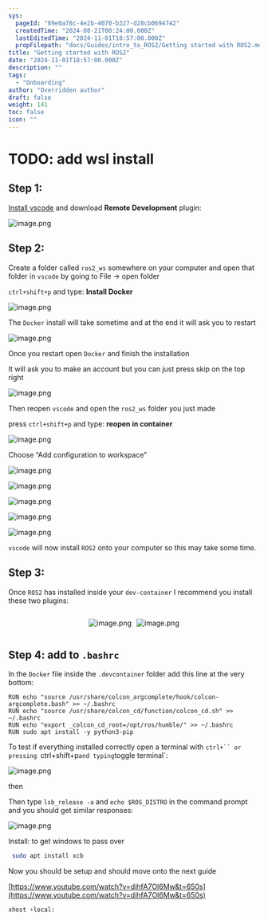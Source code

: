 ```yaml
---
sys:
  pageId: "89e0a78c-4e2b-4070-b327-d28cb0694742"
  createdTime: "2024-08-21T00:24:00.000Z"
  lastEditedTime: "2024-11-01T18:57:00.000Z"
  propFilepath: "docs/Guides/intro_to_ROS2/Getting started with ROS2.md"
title: "Getting started with ROS2"
date: "2024-11-01T18:57:00.000Z"
description: ""
tags:
  - "Onboarding"
author: "Overridden author"
draft: false
weight: 141
toc: false
icon: ""
---
```


# TODO: add wsl install

## Step 1:

[Install vscode](https://code.visualstudio.com/download) and download **Remote Development** plugin:

![image.png](https://prod-files-secure.s3.us-west-2.amazonaws.com/d518164a-d88e-44d1-a4ee-3adb3bd8bce0/efb52993-1881-4a40-b95e-6f020334f022/image.png?X-Amz-Algorithm=AWS4-HMAC-SHA256&X-Amz-Content-Sha256=UNSIGNED-PAYLOAD&X-Amz-Credential=ASIAZI2LB466RYE4JWVH%2F20250411%2Fus-west-2%2Fs3%2Faws4_request&X-Amz-Date=20250411T210740Z&X-Amz-Expires=3600&X-Amz-Security-Token=IQoJb3JpZ2luX2VjEEwaCXVzLXdlc3QtMiJHMEUCIA1hLBYnO2pK1uWbTxHpv4rKDRH6%2FlaBauSTrZYBOev%2FAiEAu7ZmtUVNIsAfgDquudENni2Ktixr%2BwUyg70ysFDjgWcqiAQIxf%2F%2F%2F%2F%2F%2F%2F%2F%2F%2FARAAGgw2Mzc0MjMxODM4MDUiDJUr8G7xd2G4PKJGJCrcA%2FokU9Hx18jjYwpSSjNdDuXOSYecvBnslDqoeQnGZGz5%2BX2iQ6vhTskGsdcn33QJQy%2FKVH1A1pUZxUWoXnbpQdnZSft0JibIGZvlHiCejTgyCT4sparWlCXRQKFfEa87c2MX5oAM%2BA8fnO2Bu4hMLGxrwDm%2Fae0tx1IOxDxyXkVXPaVd4jAETrkX9DzXnjZjujqwoINd9Sk2KQ9luj%2F3X%2FirZEPQFAiSGsK0NxkoNKJfuligae2ZDKyItMqzQn9GJkV6y3Mcz7YFzSaTF19Mkan97vkBL7fm6J%2F0o3O2fl931vuCMDvjnuSC%2FIy85gd%2FiPdFG4lNNLfQOXAqDxvS8qTbSTp73v4sPP%2Ba7GOrTrbJRGMgrFX2In7ePYipeYY4XLxJXhtuIXLbOEaK%2Fpz0RD5Z6JQnAFOV1LRMInfc1x76tFfFttf6KHE69FHet%2FM8xX8%2BqHn9CZiP6Mni5Jr24y3vG9MPw2WypSopNymncCTsdv3B2IqUxbkZO5bX5ecCtO2yG5sUc6cBf0ckxtZE4flP5exBx6FFDmjd9HbOZ%2FjgvJb6xW%2FiNd0wQNgOCAUX3fY9HgU2emIY95VwCeBx9gr19H25ZRnZ1j0bd1ruxKjX6txUqCz9yQuj9FHLMO%2Fw5b8GOqUBGKpcEbzsXGxQXi1nZ9%2FdtZwD4k8vLESD%2Ft7bl845iThk7fjTq1B9gmOOZfXaHgDtrwd8v%2BtOaf4RjJqUJJ%2F0U2rPDyeWqfrfofzUmiEKCgH9kr4yOUnt4lNpRgNLmZtwKGZqDULUGQrsWyw7JVxOlDLJJ%2BwXehFd1WPV5xylxMrVtu2s%2BMH5vhUDCS9YUDvsiHi3UwbmTHJUajNrqRV%2FnEi7MuLG&X-Amz-Signature=2919c88d077e4bd1c02281160758745e718b6903757fc30e3d8c73581e4f87d2&X-Amz-SignedHeaders=host&x-id=GetObject)

## Step 2:

Create a folder called `ros2_ws` somewhere on your computer and open that folder in `vscode` by going to File → open folder 

`ctrl+shift+p` and type: **Install Docker**

![image.png](https://prod-files-secure.s3.us-west-2.amazonaws.com/d518164a-d88e-44d1-a4ee-3adb3bd8bce0/2269dc0e-1cd5-47ff-bceb-c04ad9b2eab0/image.png?X-Amz-Algorithm=AWS4-HMAC-SHA256&X-Amz-Content-Sha256=UNSIGNED-PAYLOAD&X-Amz-Credential=ASIAZI2LB466RYE4JWVH%2F20250411%2Fus-west-2%2Fs3%2Faws4_request&X-Amz-Date=20250411T210740Z&X-Amz-Expires=3600&X-Amz-Security-Token=IQoJb3JpZ2luX2VjEEwaCXVzLXdlc3QtMiJHMEUCIA1hLBYnO2pK1uWbTxHpv4rKDRH6%2FlaBauSTrZYBOev%2FAiEAu7ZmtUVNIsAfgDquudENni2Ktixr%2BwUyg70ysFDjgWcqiAQIxf%2F%2F%2F%2F%2F%2F%2F%2F%2F%2FARAAGgw2Mzc0MjMxODM4MDUiDJUr8G7xd2G4PKJGJCrcA%2FokU9Hx18jjYwpSSjNdDuXOSYecvBnslDqoeQnGZGz5%2BX2iQ6vhTskGsdcn33QJQy%2FKVH1A1pUZxUWoXnbpQdnZSft0JibIGZvlHiCejTgyCT4sparWlCXRQKFfEa87c2MX5oAM%2BA8fnO2Bu4hMLGxrwDm%2Fae0tx1IOxDxyXkVXPaVd4jAETrkX9DzXnjZjujqwoINd9Sk2KQ9luj%2F3X%2FirZEPQFAiSGsK0NxkoNKJfuligae2ZDKyItMqzQn9GJkV6y3Mcz7YFzSaTF19Mkan97vkBL7fm6J%2F0o3O2fl931vuCMDvjnuSC%2FIy85gd%2FiPdFG4lNNLfQOXAqDxvS8qTbSTp73v4sPP%2Ba7GOrTrbJRGMgrFX2In7ePYipeYY4XLxJXhtuIXLbOEaK%2Fpz0RD5Z6JQnAFOV1LRMInfc1x76tFfFttf6KHE69FHet%2FM8xX8%2BqHn9CZiP6Mni5Jr24y3vG9MPw2WypSopNymncCTsdv3B2IqUxbkZO5bX5ecCtO2yG5sUc6cBf0ckxtZE4flP5exBx6FFDmjd9HbOZ%2FjgvJb6xW%2FiNd0wQNgOCAUX3fY9HgU2emIY95VwCeBx9gr19H25ZRnZ1j0bd1ruxKjX6txUqCz9yQuj9FHLMO%2Fw5b8GOqUBGKpcEbzsXGxQXi1nZ9%2FdtZwD4k8vLESD%2Ft7bl845iThk7fjTq1B9gmOOZfXaHgDtrwd8v%2BtOaf4RjJqUJJ%2F0U2rPDyeWqfrfofzUmiEKCgH9kr4yOUnt4lNpRgNLmZtwKGZqDULUGQrsWyw7JVxOlDLJJ%2BwXehFd1WPV5xylxMrVtu2s%2BMH5vhUDCS9YUDvsiHi3UwbmTHJUajNrqRV%2FnEi7MuLG&X-Amz-Signature=d514bb6cd94ae4a758a33d87d226b93d60e858cfc9b436a12937327343a9a6d5&X-Amz-SignedHeaders=host&x-id=GetObject)

The `Docker` install will take sometime and at the end it will ask you to restart

![image.png](https://prod-files-secure.s3.us-west-2.amazonaws.com/d518164a-d88e-44d1-a4ee-3adb3bd8bce0/ed233f78-be33-4b1f-b89c-9c346c0e961e/image.png?X-Amz-Algorithm=AWS4-HMAC-SHA256&X-Amz-Content-Sha256=UNSIGNED-PAYLOAD&X-Amz-Credential=ASIAZI2LB466RYE4JWVH%2F20250411%2Fus-west-2%2Fs3%2Faws4_request&X-Amz-Date=20250411T210740Z&X-Amz-Expires=3600&X-Amz-Security-Token=IQoJb3JpZ2luX2VjEEwaCXVzLXdlc3QtMiJHMEUCIA1hLBYnO2pK1uWbTxHpv4rKDRH6%2FlaBauSTrZYBOev%2FAiEAu7ZmtUVNIsAfgDquudENni2Ktixr%2BwUyg70ysFDjgWcqiAQIxf%2F%2F%2F%2F%2F%2F%2F%2F%2F%2FARAAGgw2Mzc0MjMxODM4MDUiDJUr8G7xd2G4PKJGJCrcA%2FokU9Hx18jjYwpSSjNdDuXOSYecvBnslDqoeQnGZGz5%2BX2iQ6vhTskGsdcn33QJQy%2FKVH1A1pUZxUWoXnbpQdnZSft0JibIGZvlHiCejTgyCT4sparWlCXRQKFfEa87c2MX5oAM%2BA8fnO2Bu4hMLGxrwDm%2Fae0tx1IOxDxyXkVXPaVd4jAETrkX9DzXnjZjujqwoINd9Sk2KQ9luj%2F3X%2FirZEPQFAiSGsK0NxkoNKJfuligae2ZDKyItMqzQn9GJkV6y3Mcz7YFzSaTF19Mkan97vkBL7fm6J%2F0o3O2fl931vuCMDvjnuSC%2FIy85gd%2FiPdFG4lNNLfQOXAqDxvS8qTbSTp73v4sPP%2Ba7GOrTrbJRGMgrFX2In7ePYipeYY4XLxJXhtuIXLbOEaK%2Fpz0RD5Z6JQnAFOV1LRMInfc1x76tFfFttf6KHE69FHet%2FM8xX8%2BqHn9CZiP6Mni5Jr24y3vG9MPw2WypSopNymncCTsdv3B2IqUxbkZO5bX5ecCtO2yG5sUc6cBf0ckxtZE4flP5exBx6FFDmjd9HbOZ%2FjgvJb6xW%2FiNd0wQNgOCAUX3fY9HgU2emIY95VwCeBx9gr19H25ZRnZ1j0bd1ruxKjX6txUqCz9yQuj9FHLMO%2Fw5b8GOqUBGKpcEbzsXGxQXi1nZ9%2FdtZwD4k8vLESD%2Ft7bl845iThk7fjTq1B9gmOOZfXaHgDtrwd8v%2BtOaf4RjJqUJJ%2F0U2rPDyeWqfrfofzUmiEKCgH9kr4yOUnt4lNpRgNLmZtwKGZqDULUGQrsWyw7JVxOlDLJJ%2BwXehFd1WPV5xylxMrVtu2s%2BMH5vhUDCS9YUDvsiHi3UwbmTHJUajNrqRV%2FnEi7MuLG&X-Amz-Signature=125a574f19eb38dcf32e8a6bff4d102457789f218a32b54fe2b4e610527b617f&X-Amz-SignedHeaders=host&x-id=GetObject)

Once you restart open `Docker` and finish the installation

It will ask you to make an account but you can just press skip on the top right

![image.png](https://prod-files-secure.s3.us-west-2.amazonaws.com/d518164a-d88e-44d1-a4ee-3adb3bd8bce0/21010ad9-1659-4fd9-9f59-9932a09b2a3d/image.png?X-Amz-Algorithm=AWS4-HMAC-SHA256&X-Amz-Content-Sha256=UNSIGNED-PAYLOAD&X-Amz-Credential=ASIAZI2LB466RYE4JWVH%2F20250411%2Fus-west-2%2Fs3%2Faws4_request&X-Amz-Date=20250411T210740Z&X-Amz-Expires=3600&X-Amz-Security-Token=IQoJb3JpZ2luX2VjEEwaCXVzLXdlc3QtMiJHMEUCIA1hLBYnO2pK1uWbTxHpv4rKDRH6%2FlaBauSTrZYBOev%2FAiEAu7ZmtUVNIsAfgDquudENni2Ktixr%2BwUyg70ysFDjgWcqiAQIxf%2F%2F%2F%2F%2F%2F%2F%2F%2F%2FARAAGgw2Mzc0MjMxODM4MDUiDJUr8G7xd2G4PKJGJCrcA%2FokU9Hx18jjYwpSSjNdDuXOSYecvBnslDqoeQnGZGz5%2BX2iQ6vhTskGsdcn33QJQy%2FKVH1A1pUZxUWoXnbpQdnZSft0JibIGZvlHiCejTgyCT4sparWlCXRQKFfEa87c2MX5oAM%2BA8fnO2Bu4hMLGxrwDm%2Fae0tx1IOxDxyXkVXPaVd4jAETrkX9DzXnjZjujqwoINd9Sk2KQ9luj%2F3X%2FirZEPQFAiSGsK0NxkoNKJfuligae2ZDKyItMqzQn9GJkV6y3Mcz7YFzSaTF19Mkan97vkBL7fm6J%2F0o3O2fl931vuCMDvjnuSC%2FIy85gd%2FiPdFG4lNNLfQOXAqDxvS8qTbSTp73v4sPP%2Ba7GOrTrbJRGMgrFX2In7ePYipeYY4XLxJXhtuIXLbOEaK%2Fpz0RD5Z6JQnAFOV1LRMInfc1x76tFfFttf6KHE69FHet%2FM8xX8%2BqHn9CZiP6Mni5Jr24y3vG9MPw2WypSopNymncCTsdv3B2IqUxbkZO5bX5ecCtO2yG5sUc6cBf0ckxtZE4flP5exBx6FFDmjd9HbOZ%2FjgvJb6xW%2FiNd0wQNgOCAUX3fY9HgU2emIY95VwCeBx9gr19H25ZRnZ1j0bd1ruxKjX6txUqCz9yQuj9FHLMO%2Fw5b8GOqUBGKpcEbzsXGxQXi1nZ9%2FdtZwD4k8vLESD%2Ft7bl845iThk7fjTq1B9gmOOZfXaHgDtrwd8v%2BtOaf4RjJqUJJ%2F0U2rPDyeWqfrfofzUmiEKCgH9kr4yOUnt4lNpRgNLmZtwKGZqDULUGQrsWyw7JVxOlDLJJ%2BwXehFd1WPV5xylxMrVtu2s%2BMH5vhUDCS9YUDvsiHi3UwbmTHJUajNrqRV%2FnEi7MuLG&X-Amz-Signature=1f8caea4890077a219597a6cbbf3de2e42d87009e5b658ba8018fa803aed9d7b&X-Amz-SignedHeaders=host&x-id=GetObject)

Then reopen `vscode` and open the `ros2_ws` folder you just made

press `ctrl+shift+p` and type: **reopen in container**

![image.png](https://prod-files-secure.s3.us-west-2.amazonaws.com/d518164a-d88e-44d1-a4ee-3adb3bd8bce0/4e93b8c2-41ad-488c-8095-c74205196118/image.png?X-Amz-Algorithm=AWS4-HMAC-SHA256&X-Amz-Content-Sha256=UNSIGNED-PAYLOAD&X-Amz-Credential=ASIAZI2LB466RYE4JWVH%2F20250411%2Fus-west-2%2Fs3%2Faws4_request&X-Amz-Date=20250411T210740Z&X-Amz-Expires=3600&X-Amz-Security-Token=IQoJb3JpZ2luX2VjEEwaCXVzLXdlc3QtMiJHMEUCIA1hLBYnO2pK1uWbTxHpv4rKDRH6%2FlaBauSTrZYBOev%2FAiEAu7ZmtUVNIsAfgDquudENni2Ktixr%2BwUyg70ysFDjgWcqiAQIxf%2F%2F%2F%2F%2F%2F%2F%2F%2F%2FARAAGgw2Mzc0MjMxODM4MDUiDJUr8G7xd2G4PKJGJCrcA%2FokU9Hx18jjYwpSSjNdDuXOSYecvBnslDqoeQnGZGz5%2BX2iQ6vhTskGsdcn33QJQy%2FKVH1A1pUZxUWoXnbpQdnZSft0JibIGZvlHiCejTgyCT4sparWlCXRQKFfEa87c2MX5oAM%2BA8fnO2Bu4hMLGxrwDm%2Fae0tx1IOxDxyXkVXPaVd4jAETrkX9DzXnjZjujqwoINd9Sk2KQ9luj%2F3X%2FirZEPQFAiSGsK0NxkoNKJfuligae2ZDKyItMqzQn9GJkV6y3Mcz7YFzSaTF19Mkan97vkBL7fm6J%2F0o3O2fl931vuCMDvjnuSC%2FIy85gd%2FiPdFG4lNNLfQOXAqDxvS8qTbSTp73v4sPP%2Ba7GOrTrbJRGMgrFX2In7ePYipeYY4XLxJXhtuIXLbOEaK%2Fpz0RD5Z6JQnAFOV1LRMInfc1x76tFfFttf6KHE69FHet%2FM8xX8%2BqHn9CZiP6Mni5Jr24y3vG9MPw2WypSopNymncCTsdv3B2IqUxbkZO5bX5ecCtO2yG5sUc6cBf0ckxtZE4flP5exBx6FFDmjd9HbOZ%2FjgvJb6xW%2FiNd0wQNgOCAUX3fY9HgU2emIY95VwCeBx9gr19H25ZRnZ1j0bd1ruxKjX6txUqCz9yQuj9FHLMO%2Fw5b8GOqUBGKpcEbzsXGxQXi1nZ9%2FdtZwD4k8vLESD%2Ft7bl845iThk7fjTq1B9gmOOZfXaHgDtrwd8v%2BtOaf4RjJqUJJ%2F0U2rPDyeWqfrfofzUmiEKCgH9kr4yOUnt4lNpRgNLmZtwKGZqDULUGQrsWyw7JVxOlDLJJ%2BwXehFd1WPV5xylxMrVtu2s%2BMH5vhUDCS9YUDvsiHi3UwbmTHJUajNrqRV%2FnEi7MuLG&X-Amz-Signature=f3fc4bf017f06de4df6933fc901c295f1d0af8e5f452fd2ba6c796f385cc843b&X-Amz-SignedHeaders=host&x-id=GetObject)

Choose “Add configuration to workspace”

![image.png](https://prod-files-secure.s3.us-west-2.amazonaws.com/d518164a-d88e-44d1-a4ee-3adb3bd8bce0/9560b282-5060-4989-ba37-97e7b2c22476/image.png?X-Amz-Algorithm=AWS4-HMAC-SHA256&X-Amz-Content-Sha256=UNSIGNED-PAYLOAD&X-Amz-Credential=ASIAZI2LB466RYE4JWVH%2F20250411%2Fus-west-2%2Fs3%2Faws4_request&X-Amz-Date=20250411T210740Z&X-Amz-Expires=3600&X-Amz-Security-Token=IQoJb3JpZ2luX2VjEEwaCXVzLXdlc3QtMiJHMEUCIA1hLBYnO2pK1uWbTxHpv4rKDRH6%2FlaBauSTrZYBOev%2FAiEAu7ZmtUVNIsAfgDquudENni2Ktixr%2BwUyg70ysFDjgWcqiAQIxf%2F%2F%2F%2F%2F%2F%2F%2F%2F%2FARAAGgw2Mzc0MjMxODM4MDUiDJUr8G7xd2G4PKJGJCrcA%2FokU9Hx18jjYwpSSjNdDuXOSYecvBnslDqoeQnGZGz5%2BX2iQ6vhTskGsdcn33QJQy%2FKVH1A1pUZxUWoXnbpQdnZSft0JibIGZvlHiCejTgyCT4sparWlCXRQKFfEa87c2MX5oAM%2BA8fnO2Bu4hMLGxrwDm%2Fae0tx1IOxDxyXkVXPaVd4jAETrkX9DzXnjZjujqwoINd9Sk2KQ9luj%2F3X%2FirZEPQFAiSGsK0NxkoNKJfuligae2ZDKyItMqzQn9GJkV6y3Mcz7YFzSaTF19Mkan97vkBL7fm6J%2F0o3O2fl931vuCMDvjnuSC%2FIy85gd%2FiPdFG4lNNLfQOXAqDxvS8qTbSTp73v4sPP%2Ba7GOrTrbJRGMgrFX2In7ePYipeYY4XLxJXhtuIXLbOEaK%2Fpz0RD5Z6JQnAFOV1LRMInfc1x76tFfFttf6KHE69FHet%2FM8xX8%2BqHn9CZiP6Mni5Jr24y3vG9MPw2WypSopNymncCTsdv3B2IqUxbkZO5bX5ecCtO2yG5sUc6cBf0ckxtZE4flP5exBx6FFDmjd9HbOZ%2FjgvJb6xW%2FiNd0wQNgOCAUX3fY9HgU2emIY95VwCeBx9gr19H25ZRnZ1j0bd1ruxKjX6txUqCz9yQuj9FHLMO%2Fw5b8GOqUBGKpcEbzsXGxQXi1nZ9%2FdtZwD4k8vLESD%2Ft7bl845iThk7fjTq1B9gmOOZfXaHgDtrwd8v%2BtOaf4RjJqUJJ%2F0U2rPDyeWqfrfofzUmiEKCgH9kr4yOUnt4lNpRgNLmZtwKGZqDULUGQrsWyw7JVxOlDLJJ%2BwXehFd1WPV5xylxMrVtu2s%2BMH5vhUDCS9YUDvsiHi3UwbmTHJUajNrqRV%2FnEi7MuLG&X-Amz-Signature=02440d1190dec6d4c6b0228297b0b250ed9dacc7bbf480029129be7893beff82&X-Amz-SignedHeaders=host&x-id=GetObject)

![image.png](https://prod-files-secure.s3.us-west-2.amazonaws.com/d518164a-d88e-44d1-a4ee-3adb3bd8bce0/2ee63f81-886b-48e8-a553-dc6e5eac99e4/image.png?X-Amz-Algorithm=AWS4-HMAC-SHA256&X-Amz-Content-Sha256=UNSIGNED-PAYLOAD&X-Amz-Credential=ASIAZI2LB466RYE4JWVH%2F20250411%2Fus-west-2%2Fs3%2Faws4_request&X-Amz-Date=20250411T210740Z&X-Amz-Expires=3600&X-Amz-Security-Token=IQoJb3JpZ2luX2VjEEwaCXVzLXdlc3QtMiJHMEUCIA1hLBYnO2pK1uWbTxHpv4rKDRH6%2FlaBauSTrZYBOev%2FAiEAu7ZmtUVNIsAfgDquudENni2Ktixr%2BwUyg70ysFDjgWcqiAQIxf%2F%2F%2F%2F%2F%2F%2F%2F%2F%2FARAAGgw2Mzc0MjMxODM4MDUiDJUr8G7xd2G4PKJGJCrcA%2FokU9Hx18jjYwpSSjNdDuXOSYecvBnslDqoeQnGZGz5%2BX2iQ6vhTskGsdcn33QJQy%2FKVH1A1pUZxUWoXnbpQdnZSft0JibIGZvlHiCejTgyCT4sparWlCXRQKFfEa87c2MX5oAM%2BA8fnO2Bu4hMLGxrwDm%2Fae0tx1IOxDxyXkVXPaVd4jAETrkX9DzXnjZjujqwoINd9Sk2KQ9luj%2F3X%2FirZEPQFAiSGsK0NxkoNKJfuligae2ZDKyItMqzQn9GJkV6y3Mcz7YFzSaTF19Mkan97vkBL7fm6J%2F0o3O2fl931vuCMDvjnuSC%2FIy85gd%2FiPdFG4lNNLfQOXAqDxvS8qTbSTp73v4sPP%2Ba7GOrTrbJRGMgrFX2In7ePYipeYY4XLxJXhtuIXLbOEaK%2Fpz0RD5Z6JQnAFOV1LRMInfc1x76tFfFttf6KHE69FHet%2FM8xX8%2BqHn9CZiP6Mni5Jr24y3vG9MPw2WypSopNymncCTsdv3B2IqUxbkZO5bX5ecCtO2yG5sUc6cBf0ckxtZE4flP5exBx6FFDmjd9HbOZ%2FjgvJb6xW%2FiNd0wQNgOCAUX3fY9HgU2emIY95VwCeBx9gr19H25ZRnZ1j0bd1ruxKjX6txUqCz9yQuj9FHLMO%2Fw5b8GOqUBGKpcEbzsXGxQXi1nZ9%2FdtZwD4k8vLESD%2Ft7bl845iThk7fjTq1B9gmOOZfXaHgDtrwd8v%2BtOaf4RjJqUJJ%2F0U2rPDyeWqfrfofzUmiEKCgH9kr4yOUnt4lNpRgNLmZtwKGZqDULUGQrsWyw7JVxOlDLJJ%2BwXehFd1WPV5xylxMrVtu2s%2BMH5vhUDCS9YUDvsiHi3UwbmTHJUajNrqRV%2FnEi7MuLG&X-Amz-Signature=69a0d4ed174b0e3ea78914a1e8eaa69abcf822e5ddede040e328b3302c1a06fb&X-Amz-SignedHeaders=host&x-id=GetObject)

![image.png](https://prod-files-secure.s3.us-west-2.amazonaws.com/d518164a-d88e-44d1-a4ee-3adb3bd8bce0/ae1580b2-b048-407e-aed9-b584224a7a04/image.png?X-Amz-Algorithm=AWS4-HMAC-SHA256&X-Amz-Content-Sha256=UNSIGNED-PAYLOAD&X-Amz-Credential=ASIAZI2LB466RYE4JWVH%2F20250411%2Fus-west-2%2Fs3%2Faws4_request&X-Amz-Date=20250411T210740Z&X-Amz-Expires=3600&X-Amz-Security-Token=IQoJb3JpZ2luX2VjEEwaCXVzLXdlc3QtMiJHMEUCIA1hLBYnO2pK1uWbTxHpv4rKDRH6%2FlaBauSTrZYBOev%2FAiEAu7ZmtUVNIsAfgDquudENni2Ktixr%2BwUyg70ysFDjgWcqiAQIxf%2F%2F%2F%2F%2F%2F%2F%2F%2F%2FARAAGgw2Mzc0MjMxODM4MDUiDJUr8G7xd2G4PKJGJCrcA%2FokU9Hx18jjYwpSSjNdDuXOSYecvBnslDqoeQnGZGz5%2BX2iQ6vhTskGsdcn33QJQy%2FKVH1A1pUZxUWoXnbpQdnZSft0JibIGZvlHiCejTgyCT4sparWlCXRQKFfEa87c2MX5oAM%2BA8fnO2Bu4hMLGxrwDm%2Fae0tx1IOxDxyXkVXPaVd4jAETrkX9DzXnjZjujqwoINd9Sk2KQ9luj%2F3X%2FirZEPQFAiSGsK0NxkoNKJfuligae2ZDKyItMqzQn9GJkV6y3Mcz7YFzSaTF19Mkan97vkBL7fm6J%2F0o3O2fl931vuCMDvjnuSC%2FIy85gd%2FiPdFG4lNNLfQOXAqDxvS8qTbSTp73v4sPP%2Ba7GOrTrbJRGMgrFX2In7ePYipeYY4XLxJXhtuIXLbOEaK%2Fpz0RD5Z6JQnAFOV1LRMInfc1x76tFfFttf6KHE69FHet%2FM8xX8%2BqHn9CZiP6Mni5Jr24y3vG9MPw2WypSopNymncCTsdv3B2IqUxbkZO5bX5ecCtO2yG5sUc6cBf0ckxtZE4flP5exBx6FFDmjd9HbOZ%2FjgvJb6xW%2FiNd0wQNgOCAUX3fY9HgU2emIY95VwCeBx9gr19H25ZRnZ1j0bd1ruxKjX6txUqCz9yQuj9FHLMO%2Fw5b8GOqUBGKpcEbzsXGxQXi1nZ9%2FdtZwD4k8vLESD%2Ft7bl845iThk7fjTq1B9gmOOZfXaHgDtrwd8v%2BtOaf4RjJqUJJ%2F0U2rPDyeWqfrfofzUmiEKCgH9kr4yOUnt4lNpRgNLmZtwKGZqDULUGQrsWyw7JVxOlDLJJ%2BwXehFd1WPV5xylxMrVtu2s%2BMH5vhUDCS9YUDvsiHi3UwbmTHJUajNrqRV%2FnEi7MuLG&X-Amz-Signature=d8ad078a953e54c7a57f2ffb7d2e17679a178c4d8c3cb339ce0edbc6576e9700&X-Amz-SignedHeaders=host&x-id=GetObject)

![image.png](https://prod-files-secure.s3.us-west-2.amazonaws.com/d518164a-d88e-44d1-a4ee-3adb3bd8bce0/53255b28-f75e-430f-b9e3-c0ac8577e42b/image.png?X-Amz-Algorithm=AWS4-HMAC-SHA256&X-Amz-Content-Sha256=UNSIGNED-PAYLOAD&X-Amz-Credential=ASIAZI2LB466RYE4JWVH%2F20250411%2Fus-west-2%2Fs3%2Faws4_request&X-Amz-Date=20250411T210740Z&X-Amz-Expires=3600&X-Amz-Security-Token=IQoJb3JpZ2luX2VjEEwaCXVzLXdlc3QtMiJHMEUCIA1hLBYnO2pK1uWbTxHpv4rKDRH6%2FlaBauSTrZYBOev%2FAiEAu7ZmtUVNIsAfgDquudENni2Ktixr%2BwUyg70ysFDjgWcqiAQIxf%2F%2F%2F%2F%2F%2F%2F%2F%2F%2FARAAGgw2Mzc0MjMxODM4MDUiDJUr8G7xd2G4PKJGJCrcA%2FokU9Hx18jjYwpSSjNdDuXOSYecvBnslDqoeQnGZGz5%2BX2iQ6vhTskGsdcn33QJQy%2FKVH1A1pUZxUWoXnbpQdnZSft0JibIGZvlHiCejTgyCT4sparWlCXRQKFfEa87c2MX5oAM%2BA8fnO2Bu4hMLGxrwDm%2Fae0tx1IOxDxyXkVXPaVd4jAETrkX9DzXnjZjujqwoINd9Sk2KQ9luj%2F3X%2FirZEPQFAiSGsK0NxkoNKJfuligae2ZDKyItMqzQn9GJkV6y3Mcz7YFzSaTF19Mkan97vkBL7fm6J%2F0o3O2fl931vuCMDvjnuSC%2FIy85gd%2FiPdFG4lNNLfQOXAqDxvS8qTbSTp73v4sPP%2Ba7GOrTrbJRGMgrFX2In7ePYipeYY4XLxJXhtuIXLbOEaK%2Fpz0RD5Z6JQnAFOV1LRMInfc1x76tFfFttf6KHE69FHet%2FM8xX8%2BqHn9CZiP6Mni5Jr24y3vG9MPw2WypSopNymncCTsdv3B2IqUxbkZO5bX5ecCtO2yG5sUc6cBf0ckxtZE4flP5exBx6FFDmjd9HbOZ%2FjgvJb6xW%2FiNd0wQNgOCAUX3fY9HgU2emIY95VwCeBx9gr19H25ZRnZ1j0bd1ruxKjX6txUqCz9yQuj9FHLMO%2Fw5b8GOqUBGKpcEbzsXGxQXi1nZ9%2FdtZwD4k8vLESD%2Ft7bl845iThk7fjTq1B9gmOOZfXaHgDtrwd8v%2BtOaf4RjJqUJJ%2F0U2rPDyeWqfrfofzUmiEKCgH9kr4yOUnt4lNpRgNLmZtwKGZqDULUGQrsWyw7JVxOlDLJJ%2BwXehFd1WPV5xylxMrVtu2s%2BMH5vhUDCS9YUDvsiHi3UwbmTHJUajNrqRV%2FnEi7MuLG&X-Amz-Signature=7e13a35e747751f6dcd579fdecc8eec49b94cd439aa47667b30e224349305236&X-Amz-SignedHeaders=host&x-id=GetObject)

![image.png](https://prod-files-secure.s3.us-west-2.amazonaws.com/d518164a-d88e-44d1-a4ee-3adb3bd8bce0/7c562767-5af9-4ffb-97d1-327bcdf4ee00/image.png?X-Amz-Algorithm=AWS4-HMAC-SHA256&X-Amz-Content-Sha256=UNSIGNED-PAYLOAD&X-Amz-Credential=ASIAZI2LB466RYE4JWVH%2F20250411%2Fus-west-2%2Fs3%2Faws4_request&X-Amz-Date=20250411T210740Z&X-Amz-Expires=3600&X-Amz-Security-Token=IQoJb3JpZ2luX2VjEEwaCXVzLXdlc3QtMiJHMEUCIA1hLBYnO2pK1uWbTxHpv4rKDRH6%2FlaBauSTrZYBOev%2FAiEAu7ZmtUVNIsAfgDquudENni2Ktixr%2BwUyg70ysFDjgWcqiAQIxf%2F%2F%2F%2F%2F%2F%2F%2F%2F%2FARAAGgw2Mzc0MjMxODM4MDUiDJUr8G7xd2G4PKJGJCrcA%2FokU9Hx18jjYwpSSjNdDuXOSYecvBnslDqoeQnGZGz5%2BX2iQ6vhTskGsdcn33QJQy%2FKVH1A1pUZxUWoXnbpQdnZSft0JibIGZvlHiCejTgyCT4sparWlCXRQKFfEa87c2MX5oAM%2BA8fnO2Bu4hMLGxrwDm%2Fae0tx1IOxDxyXkVXPaVd4jAETrkX9DzXnjZjujqwoINd9Sk2KQ9luj%2F3X%2FirZEPQFAiSGsK0NxkoNKJfuligae2ZDKyItMqzQn9GJkV6y3Mcz7YFzSaTF19Mkan97vkBL7fm6J%2F0o3O2fl931vuCMDvjnuSC%2FIy85gd%2FiPdFG4lNNLfQOXAqDxvS8qTbSTp73v4sPP%2Ba7GOrTrbJRGMgrFX2In7ePYipeYY4XLxJXhtuIXLbOEaK%2Fpz0RD5Z6JQnAFOV1LRMInfc1x76tFfFttf6KHE69FHet%2FM8xX8%2BqHn9CZiP6Mni5Jr24y3vG9MPw2WypSopNymncCTsdv3B2IqUxbkZO5bX5ecCtO2yG5sUc6cBf0ckxtZE4flP5exBx6FFDmjd9HbOZ%2FjgvJb6xW%2FiNd0wQNgOCAUX3fY9HgU2emIY95VwCeBx9gr19H25ZRnZ1j0bd1ruxKjX6txUqCz9yQuj9FHLMO%2Fw5b8GOqUBGKpcEbzsXGxQXi1nZ9%2FdtZwD4k8vLESD%2Ft7bl845iThk7fjTq1B9gmOOZfXaHgDtrwd8v%2BtOaf4RjJqUJJ%2F0U2rPDyeWqfrfofzUmiEKCgH9kr4yOUnt4lNpRgNLmZtwKGZqDULUGQrsWyw7JVxOlDLJJ%2BwXehFd1WPV5xylxMrVtu2s%2BMH5vhUDCS9YUDvsiHi3UwbmTHJUajNrqRV%2FnEi7MuLG&X-Amz-Signature=561bd46652caa7c4054c91e43b3c26b63f8afa6cfea5979051018d3c123213b6&X-Amz-SignedHeaders=host&x-id=GetObject)

`vscode` will now install `ROS2` onto your computer so this may take some time.

## Step 3:

Once `ROS2` has installed inside your `dev-container` I recommend you install these two plugins:

<div style="display: flex;flex-direction: row; column-gap:10px; max-width: 630px;justify-content: center;">
<div>

![image.png](https://prod-files-secure.s3.us-west-2.amazonaws.com/d518164a-d88e-44d1-a4ee-3adb3bd8bce0/3fc3d550-5a54-4ba1-ba6b-faa01cdb7369/image.png?X-Amz-Algorithm=AWS4-HMAC-SHA256&X-Amz-Content-Sha256=UNSIGNED-PAYLOAD&X-Amz-Credential=ASIAZI2LB4666W3WUZ22%2F20250411%2Fus-west-2%2Fs3%2Faws4_request&X-Amz-Date=20250411T210741Z&X-Amz-Expires=3600&X-Amz-Security-Token=IQoJb3JpZ2luX2VjEEwaCXVzLXdlc3QtMiJHMEUCIQDlN2dgwdaXu%2F1rbr0AUdSSIVA0Walr7PnEUPmPr5cAcAIgaTxCJBk6lLFThhJWYDcxCktS1XaQAAp3roJyVALzz9EqiAQIxf%2F%2F%2F%2F%2F%2F%2F%2F%2F%2FARAAGgw2Mzc0MjMxODM4MDUiDDp%2BZHokaQ%2B%2BlDhs8SrcA%2FfFLif3HPZ5JlFPVyqF2Mus2AGUe9U%2F2zM9hhRdM4tdKnA%2FWnIAV1Obc%2BxTj%2F3Deq%2BiDqN22Un5QrL%2B8IQCbxnS%2BB1%2BrJdwPMoDU3xoUSEOyva0K1aLIFCHKUsoTSgxtjXFpJgqUawawvLxhkFNh0VhIa02ejbHuVTihDMBnzhKwnUoYi0Jq5BvMx01hyk1nA%2BH5zdhYe4bEu0aw6Pm4AaSQ41bvUdbIbI%2Bs14bE%2F670ifTEsyFesNHRhr%2B71ycmguxn8NET8z2lPAFToojCURPC%2FQd40I6A8SP%2BI2e3rnhed9Zz7rwZQoKVZ%2BhsKuMIjvoO2I0P%2BxmqeyofqW5ATC4EVLH4iCA1kZDMG6LWL%2Fz0Okln1mqJG9w3KONH9J3%2BShy9sdYTTAo8MXwEGFJf4qPNUB39n2wewNIaJTGaJFyqt9yxSQZlnKWtIXXD6CbuktNMdn2wGunreI3o2C%2B5CnZAhtC%2BxBZxUNbyQj1akOV6Z%2Bpom4%2BxJe0Rn0jdIF4JgEUtuLAUvxAOyZ1dlLX0VO81%2FLe7QuzJDzIvfTwXhvVdeD6tmiMBTi7i4u2X5W0%2BCmCicFWgSnfABOa9C%2BQ96dIFR7mVqgb3vy6ePcxrMB0O2MLhK7yfsx%2FGLhFMM3w5b8GOqUBF2lUcp%2FZwY%2BzTs7Ek5wogBJ0ONnizmmeh5bOvWRmQ%2BGuRKmICVakZn%2FIqL99%2F8Gy5rzUV1iJZ5HoBsNmb1TvApbhQVhES%2BOjsfARQ5yR7NIIE4354VbQZw6JC3q2w9nyOXI9gzJi%2B6KZgWlj1Dt%2BurU8GMjP0sHzoMjS0aGx4TYY7j%2FUKfC1ARtPXMb8kqw7xvxvJwxroQ5pPgr1y6u%2FcxYs4sRZ&X-Amz-Signature=59ebd0deb65cf9cb1dcfbdf8b3475b2ac5add8a69ce54708f4e1ff7f0b51d1c4&X-Amz-SignedHeaders=host&x-id=GetObject)

</div>
<div>

![image.png](https://prod-files-secure.s3.us-west-2.amazonaws.com/d518164a-d88e-44d1-a4ee-3adb3bd8bce0/d994cc66-13c2-4093-a5a3-f84cf4601a82/image.png?X-Amz-Algorithm=AWS4-HMAC-SHA256&X-Amz-Content-Sha256=UNSIGNED-PAYLOAD&X-Amz-Credential=ASIAZI2LB466USSB5G2M%2F20250411%2Fus-west-2%2Fs3%2Faws4_request&X-Amz-Date=20250411T210742Z&X-Amz-Expires=3600&X-Amz-Security-Token=IQoJb3JpZ2luX2VjEEwaCXVzLXdlc3QtMiJIMEYCIQDb%2FE%2BEhy9dM3h0QxIqGcUGU6OPP9wYB6jLFr3UuwjW4wIhAONt%2BzTMmEp6ykExqBe3xWwTVFfImUVqsNV0o9ZpXSSEKogECMX%2F%2F%2F%2F%2F%2F%2F%2F%2F%2FwEQABoMNjM3NDIzMTgzODA1IgwaS%2FQKB7uHkTlwtc0q3AMaziNgC0Kt%2FqBI0lP6MuiuQ%2F47Xh8hITfuE1g1yUXZO4RCGTY9Bay7tY4kBoeEfrwCDRu2BoaXo7dSA5aTuguszUqc2Mypr%2Bo%2Buw1IdVQX%2B1quLEyvMeI4uPUAkaNxHRl2sXQScYgtwH9a72v%2BrBjK8MfDj5yzcrUYQnclQx6zH8z483W%2F32jUm5MQ2NvjuoF2a40%2BKXQTtxNwB%2B9ZgvPfwjChnHVc3KcxrO549m0O2%2FzFkD7Uh9voz0C%2FVnXuDqCGHlucNahIsSCJEWgyxr1QGnWqLHGejO5uOcsE118kNpGWtzUKKZEOGMlem6c3UST6XgHWpr1etdqrnSh6nou9urP05Ak2OefMTrqPplfrZ%2FViPkJVEdg67CA%2FLF2%2FjxtKpr5Ypb1ciK86vdeA3KZ1s3opRwdoLwxNBK%2F3rzDwxVzoBjCvkv8GhvJLU8FcimyZ5mgnVCpq%2FS7eNW0%2Bs%2FRXoMI0i070Byymd5UeOpFWOddZrSbaAH49zvT%2FgflBPB41CL9HM2lAluh5meBOK9mHWCVGCRJghOgd4%2F6csldo775djCxVtmThTiBcMhDiYbdHI06Q4dFVtcl0ltGtIvH4bJXv%2FbA430gxrxr4o6nC2D%2FWo8Iti6V76kmgLjDm8OW%2FBjqkAdwVNBbsTsUic4PHm9SgYCQ7YVF7gtEvqIaSicslusoNJAtLx0rd13GHowLdpTo%2F5UnPosfykB6LfwoynhMv15GVVEs1rXohbOVRW6AIgNNSwkm31Vs%2BdiZEfCda7VfsUDHziBESlxkC6t7gB67s46MCAxAoROfLqOCubbrf9lREaIkuOqSP0W009fwKStoBL%2FjuCwhyxQI%2BZaxDcESkPgy9hHiL&X-Amz-Signature=43f2aaab212d4febd7179668fdfee1cdbf33402f162c905e49114d4656ee0003&X-Amz-SignedHeaders=host&x-id=GetObject)

</div>
</div>

## Step 4: add to `.bashrc`

In the `Docker` file inside the `.devcontainer` folder add this line at the very bottom: 

```docker
RUN echo "source /usr/share/colcon_argcomplete/hook/colcon-argcomplete.bash" >> ~/.bashrc
RUN echo "source /usr/share/colcon_cd/function/colcon_cd.sh" >> ~/.bashrc
RUN echo "export _colcon_cd_root=/opt/ros/humble/" >> ~/.bashrc
RUN sudo apt install -y python3-pip 
```

To test if everything installed correctly open a terminal with `ctrl+`` or pressing `ctrl+shift+p` and typing `toggle terminal`:

![image.png](https://prod-files-secure.s3.us-west-2.amazonaws.com/d518164a-d88e-44d1-a4ee-3adb3bd8bce0/6a4943d8-b04e-4c02-9a58-775f3384d1a5/image.png?X-Amz-Algorithm=AWS4-HMAC-SHA256&X-Amz-Content-Sha256=UNSIGNED-PAYLOAD&X-Amz-Credential=ASIAZI2LB466RYE4JWVH%2F20250411%2Fus-west-2%2Fs3%2Faws4_request&X-Amz-Date=20250411T210740Z&X-Amz-Expires=3600&X-Amz-Security-Token=IQoJb3JpZ2luX2VjEEwaCXVzLXdlc3QtMiJHMEUCIA1hLBYnO2pK1uWbTxHpv4rKDRH6%2FlaBauSTrZYBOev%2FAiEAu7ZmtUVNIsAfgDquudENni2Ktixr%2BwUyg70ysFDjgWcqiAQIxf%2F%2F%2F%2F%2F%2F%2F%2F%2F%2FARAAGgw2Mzc0MjMxODM4MDUiDJUr8G7xd2G4PKJGJCrcA%2FokU9Hx18jjYwpSSjNdDuXOSYecvBnslDqoeQnGZGz5%2BX2iQ6vhTskGsdcn33QJQy%2FKVH1A1pUZxUWoXnbpQdnZSft0JibIGZvlHiCejTgyCT4sparWlCXRQKFfEa87c2MX5oAM%2BA8fnO2Bu4hMLGxrwDm%2Fae0tx1IOxDxyXkVXPaVd4jAETrkX9DzXnjZjujqwoINd9Sk2KQ9luj%2F3X%2FirZEPQFAiSGsK0NxkoNKJfuligae2ZDKyItMqzQn9GJkV6y3Mcz7YFzSaTF19Mkan97vkBL7fm6J%2F0o3O2fl931vuCMDvjnuSC%2FIy85gd%2FiPdFG4lNNLfQOXAqDxvS8qTbSTp73v4sPP%2Ba7GOrTrbJRGMgrFX2In7ePYipeYY4XLxJXhtuIXLbOEaK%2Fpz0RD5Z6JQnAFOV1LRMInfc1x76tFfFttf6KHE69FHet%2FM8xX8%2BqHn9CZiP6Mni5Jr24y3vG9MPw2WypSopNymncCTsdv3B2IqUxbkZO5bX5ecCtO2yG5sUc6cBf0ckxtZE4flP5exBx6FFDmjd9HbOZ%2FjgvJb6xW%2FiNd0wQNgOCAUX3fY9HgU2emIY95VwCeBx9gr19H25ZRnZ1j0bd1ruxKjX6txUqCz9yQuj9FHLMO%2Fw5b8GOqUBGKpcEbzsXGxQXi1nZ9%2FdtZwD4k8vLESD%2Ft7bl845iThk7fjTq1B9gmOOZfXaHgDtrwd8v%2BtOaf4RjJqUJJ%2F0U2rPDyeWqfrfofzUmiEKCgH9kr4yOUnt4lNpRgNLmZtwKGZqDULUGQrsWyw7JVxOlDLJJ%2BwXehFd1WPV5xylxMrVtu2s%2BMH5vhUDCS9YUDvsiHi3UwbmTHJUajNrqRV%2FnEi7MuLG&X-Amz-Signature=a93f6c91c2874828e2bf7069b98327d973423fa6dc262cea08f3f79c888645b4&X-Amz-SignedHeaders=host&x-id=GetObject)

then 

Then type `lsb_release -a` and `echo $ROS_DISTRO` in the command prompt and you should get similar responses:

![image.png](https://prod-files-secure.s3.us-west-2.amazonaws.com/d518164a-d88e-44d1-a4ee-3adb3bd8bce0/3e635dec-a805-4e85-8b9e-d000e5b71a4e/image.png?X-Amz-Algorithm=AWS4-HMAC-SHA256&X-Amz-Content-Sha256=UNSIGNED-PAYLOAD&X-Amz-Credential=ASIAZI2LB466RYE4JWVH%2F20250411%2Fus-west-2%2Fs3%2Faws4_request&X-Amz-Date=20250411T210740Z&X-Amz-Expires=3600&X-Amz-Security-Token=IQoJb3JpZ2luX2VjEEwaCXVzLXdlc3QtMiJHMEUCIA1hLBYnO2pK1uWbTxHpv4rKDRH6%2FlaBauSTrZYBOev%2FAiEAu7ZmtUVNIsAfgDquudENni2Ktixr%2BwUyg70ysFDjgWcqiAQIxf%2F%2F%2F%2F%2F%2F%2F%2F%2F%2FARAAGgw2Mzc0MjMxODM4MDUiDJUr8G7xd2G4PKJGJCrcA%2FokU9Hx18jjYwpSSjNdDuXOSYecvBnslDqoeQnGZGz5%2BX2iQ6vhTskGsdcn33QJQy%2FKVH1A1pUZxUWoXnbpQdnZSft0JibIGZvlHiCejTgyCT4sparWlCXRQKFfEa87c2MX5oAM%2BA8fnO2Bu4hMLGxrwDm%2Fae0tx1IOxDxyXkVXPaVd4jAETrkX9DzXnjZjujqwoINd9Sk2KQ9luj%2F3X%2FirZEPQFAiSGsK0NxkoNKJfuligae2ZDKyItMqzQn9GJkV6y3Mcz7YFzSaTF19Mkan97vkBL7fm6J%2F0o3O2fl931vuCMDvjnuSC%2FIy85gd%2FiPdFG4lNNLfQOXAqDxvS8qTbSTp73v4sPP%2Ba7GOrTrbJRGMgrFX2In7ePYipeYY4XLxJXhtuIXLbOEaK%2Fpz0RD5Z6JQnAFOV1LRMInfc1x76tFfFttf6KHE69FHet%2FM8xX8%2BqHn9CZiP6Mni5Jr24y3vG9MPw2WypSopNymncCTsdv3B2IqUxbkZO5bX5ecCtO2yG5sUc6cBf0ckxtZE4flP5exBx6FFDmjd9HbOZ%2FjgvJb6xW%2FiNd0wQNgOCAUX3fY9HgU2emIY95VwCeBx9gr19H25ZRnZ1j0bd1ruxKjX6txUqCz9yQuj9FHLMO%2Fw5b8GOqUBGKpcEbzsXGxQXi1nZ9%2FdtZwD4k8vLESD%2Ft7bl845iThk7fjTq1B9gmOOZfXaHgDtrwd8v%2BtOaf4RjJqUJJ%2F0U2rPDyeWqfrfofzUmiEKCgH9kr4yOUnt4lNpRgNLmZtwKGZqDULUGQrsWyw7JVxOlDLJJ%2BwXehFd1WPV5xylxMrVtu2s%2BMH5vhUDCS9YUDvsiHi3UwbmTHJUajNrqRV%2FnEi7MuLG&X-Amz-Signature=5af4e90a476ccd323d98aad443b31de0498a1a1956d5034326226f7a57e02d28&X-Amz-SignedHeaders=host&x-id=GetObject)

Install:  to get windows to pass over

```bash
 sudo apt install xcb
```

Now you should be setup and should move onto the next guide 

[https://www.youtube.com/watch?v=dihfA7Ol6Mw&t=650s](https://www.youtube.com/watch?v=dihfA7Ol6Mw&t=650s)

```python
xhost +local:
```
